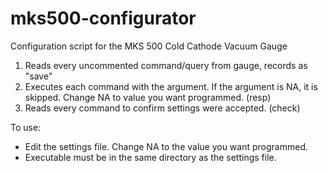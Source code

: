 # mks500-configurator
Configuration script for the MKS 500 Cold Cathode Vacuum Gauge

1. Reads every uncommented command/query from gauge, records as "save"
2. Executes each command with the argument. If the argument is NA, it is skipped. Change NA to value you want programmed. (resp)
3. Reads every command to confirm settings were accepted. (check)

To use:
- Edit the settings file. Change NA to the value you want programmed.
- Executable must be in the same directory as the settings file.
